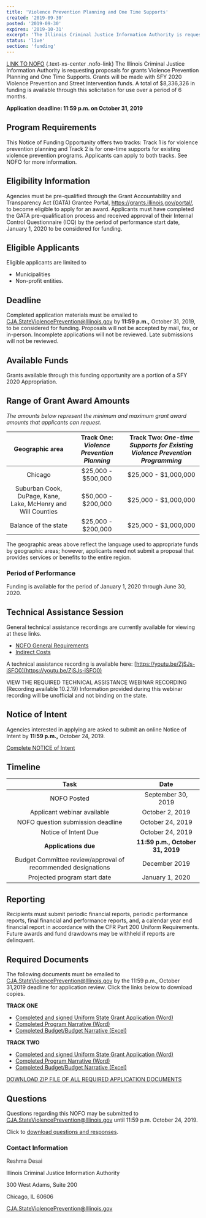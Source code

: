 ```yaml
---
title: 'Violence Prevention Planning and One Time Supports'
created: '2019-09-30'
posted: '2019-09-30'
expires: '2019-10-31'
excerpt: 'The Illinois Criminal Justice Information Authority is requesting proposals for grants Violence Prevention Planning and One Time Supports. Grants will be made with SFY 2020 Violence Prevention and Street Intervention funds. A total of $8,336,326 in funding is available through this solicitation for use over a period of 6 months. '
status: 'live'
section: 'funding'
---
```


[LINK TO NOFO](NOFOVPSIcomplete.pdf) {.text-xs-center .nofo-link}
The Illinois Criminal Justice Information Authority is requesting proposals for grants Violence Prevention Planning and One Time Supports. Grants will be made with SFY 2020 Violence Prevention and Street Intervention funds. A total of $8,336,326 in funding is available through this solicitation for use over a period of 6 months.

**Application deadline: 11:59 p.m. on October 31, 2019**

## Program Requirements

This Notice of Funding Opportunity offers two tracks: Track 1 is for violence prevention planning and Track 2 is for one-time supports for existing violence prevention programs. Applicants can apply to both tracks. See NOFO for more information.

## Eligibility Information

Agencies must be pre-qualified through the Grant Accountability and Transparency Act (GATA) Grantee Portal, https://grants.illinois.gov/portal/, to become eligible to apply for an award. Applicants must have completed the GATA pre-qualification process and received approval of their Internal Control Questionnaire (ICQ) by the period of performance start date, January 1, 2020 to be considered for funding.

## Eligible Applicants

Eligible applicants are limited to

- Municipalities
- Non-profit entities.

## Deadline

Completed application materials must be emailed to CJA.StateViolencePrevention@Illinois.gov by **11:59 p.m.,** October 31, 2019, to be considered for funding. Proposals will not be accepted by mail, fax, or in-person. Incomplete applications will not be reviewed. Late submissions will not be reviewed.

## Available Funds

Grants available through this funding opportunity are a portion of a SFY 2020 Appropriation.

## Range of Grant Award Amounts

_The amounts below represent the minimum and maximum grant award amounts that applicants can request._

|                     **Geographic area**                      | **Track One:** _Violence Prevention Planning_ | **Track Two**: _One-time Supports for Existing Violence Prevention Programming_ |
| :----------------------------------------------------------: | :-------------------------------------------: | :-----------------------------------------------------------------------------: |
|                           Chicago                            |              $25,000 - $500,000               |                              $25,000 - $1,000,000                               |
| Suburban Cook, DuPage, Kane, Lake, McHenry and Will Counties |              $50,000 - $200,000               |                              $25,000 - $1,000,000                               |
|                     Balance of the state                     |              $25,000 - $200,000               |                              $25,000 - $1,000,000                               |

The geographic areas above reflect the language used to appropriate funds by geographic areas; however, applicants need not submit a proposal that provides services or benefits to the entire region.

### Period of Performance

Funding is available for the period of January 1, 2020 through June 30, 2020.

## Technical Assistance Session

General technical assistance recordings are currently available for viewing at these links.

- [NOFO General Requirements](https://www.youtube.com/watch?v=PBwekeMT5dk)
- [Indirect Costs](https://www.youtube.com/watch?v=4stkASoNY5w)

A technical assistance recording is available here: [https://youtu.be/ZjSJs-iSFO0](https://youtu.be/ZjSJs-iSFO0)

VIEW THE REQUIRED TECHNICAL ASSISTANCE WEBINAR RECORDING (Recording available 10.2.19)
Information provided during this webinar recording will be unofficial and not binding on the state.

## Notice of Intent

Agencies interested in applying are asked to submit an online Notice of Intent by **11:59 p.m.,** October 24, 2019.

[Complete NOTICE of Intent](https://icjia.az1.qualtrics.com/jfe/form/SV_d7jZxiISYUb9wkl)

## Timeline

|                             Task                             |               Date               |
| :----------------------------------------------------------: | :------------------------------: |
|                         NOFO Posted                          |        September 30, 2019        |
|                 Applicant webinar available                  |         October 2, 2019          |
|              NOFO question submission deadline               |         October 24, 2019         |
|                     Notice of Intent Due                     |         October 24, 2019         |
|                     **Applications due**                     | **11:59 p.m., October 31, 2019** |
| Budget Committee review/approval of recommended designations |          December 2019           |
|                 Projected program start date                 |         January 1, 2020          |

## Reporting

Recipients must submit periodic financial reports, periodic performance reports, final financial and performance reports, and, a calendar year end financial report in accordance with the CFR Part 200 Uniform Requirements. Future awards and fund drawdowns may be withheld if reports are delinquent.

## Required Documents

The following documents must be emailed to CJA.StateViolencePrevention@Illinois.gov by the 11:59 p.m., October 31,2019 deadline for application review. Click the links below to download copies.

**TRACK ONE**

- [Completed and signed Uniform State Grant Application (Word)](FY20VPSIApplication.docx)
- [Completed Program Narrative (Word)](VPSITRACKONENARRATIVE.docx)
- [Completed Budget/Budget Narrative (Excel)](FY20VPSIBudget.xlsx)

**TRACK TWO**

- [Completed and signed Uniform State Grant Application (Word)](FY20VPSIApplication.docx)
- [Completed Program Narrative (Word)](VPSITRACKTWONARRATIVE.docx)
- [Completed Budget/Budget Narrative (Excel)](FY20VPSIBudget.xlsx)

[DOWNLOAD ZIP FILE OF ALL REQUIRED APPLICATION DOCUMENTS](FY20VPSIZip.zip)

## Questions

Questions regarding this NOFO may be submitted to CJA.StateViolencePrevention@Illinois.gov until 11:59 p.m. October 24, 2019.

Click to [download questions and responses](UpdatesandResponsetoApplicantQuestionsVPSI.pdf).

### Contact Information

Reshma Desai

Illinois Criminal Justice Information Authority

300 West Adams, Suite 200

Chicago, IL 60606

CJA.StateViolencePrevention@Illinois.gov

